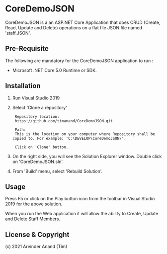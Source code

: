 # CoreDemoJSON

CoreDemoJSON is a an ASP.NET Core Application that does CRUD (Create, Read, Update and Delete) operations on a flat file JSON file named 'staff.JSON'.


## Pre-Requisite
The following are mandatory for the CoreDemoJSON application to run :

- Microsoft .NET Core 5.0 Runtime or SDK.



## Installation

1. Run Visual Studio 2019

2. Select 'Clone a repository'

        Repository location: 
        https://github.com/timanand/CoreDemoJSON.git

        Path:
        This is the location on your computer where Repository shall be copied to. For example: 'C:\DEVELOP\CoreDemoJSON\'.

        Click on 'Clone' button.

3. On the right side, you will see the Solution Explorer window.
Double click on 'CoreDemoJSON.sln'.

4. From 'Build' menu, select 'Rebuild Solution'.




## Usage

Press F5 or click on the Play button icon from the toolbar in Visual Studio 2019 for the above solution.

When you run the Web application it will allow the ability to Create, Update and Delete Staff Members.




## License & Copyright

(c) 2021 Arvinder Anand (Tim)

